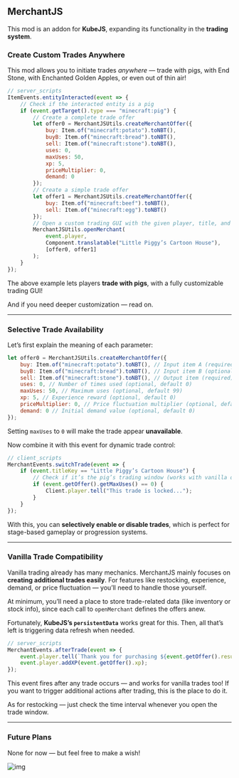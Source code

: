 ## MerchantJS

This mod is an addon for **KubeJS**, expanding its functionality in the **trading system**.

### Create Custom Trades Anywhere

This mod allows you to initiate trades *anywhere* — trade with pigs, with End Stone, with Enchanted Golden Apples, or even out of thin air!

```javascript
// server_scripts
ItemEvents.entityInteracted(event => {
    // Check if the interacted entity is a pig
    if (event.getTarget().type === "minecraft:pig") {
        // Create a complete trade offer
        let offer0 = MerchantJSUtils.createMerchantOffer({
            buy: Item.of("minecraft:potato").toNBT(),
            buyB: Item.of("minecraft:bread").toNBT(),
            sell: Item.of("minecraft:stone").toNBT(),
            uses: 0,
            maxUses: 50,
            xp: 5,
            priceMultiplier: 0,
            demand: 0
        });
        // Create a simple trade offer
        let offer1 = MerchantJSUtils.createMerchantOffer({
            buy: Item.of("minecraft:beef").toNBT(),
            sell: Item.of("minecraft:egg").toNBT()
        });
        // Open a custom trading GUI with the given player, title, and offers
        MerchantJSUtils.openMerchant(
            event.player,
            Component.translatable("Little Piggy’s Cartoon House"),
            [offer0, offer1]
        );
    }
});
```

The above example lets players **trade with pigs**, with a fully customizable trading GUI!

And if you need deeper customization — read on.

---

### Selective Trade Availability

Let’s first explain the meaning of each parameter:

```javascript
let offer0 = MerchantJSUtils.createMerchantOffer({
    buy: Item.of("minecraft:potato").toNBT(), // Input item A (required)
    buyB: Item.of("minecraft:bread").toNBT(), // Input item B (optional, defaults to empty)
    sell: Item.of("minecraft:stone").toNBT(), // Output item (required)
    uses: 0, // Number of times used (optional, default 0)
    maxUses: 50, // Maximum uses (optional, default 99)
    xp: 5, // Experience reward (optional, default 0)
    priceMultiplier: 0, // Price fluctuation multiplier (optional, default 0)
    demand: 0 // Initial demand value (optional, default 0)
});
```

Setting `maxUses` to `0` will make the trade appear **unavailable**.

Now combine it with this event for dynamic trade control:

```javascript
// client_scripts
MerchantEvents.switchTrade(event => {
    if (event.titleKey == "Little Piggy’s Cartoon House") {
        // Check if it’s the pig’s trading window (works with vanilla ones too!)
        if (event.getOffer().getMaxUses() == 0) {
            Client.player.tell("This trade is locked...");
        }
    }
});
```

With this, you can **selectively enable or disable trades**, which is perfect for stage-based gameplay or progression systems.

---

### Vanilla Trade Compatibility

Vanilla trading already has many mechanics.
MerchantJS mainly focuses on **creating additional trades easily**.
For features like restocking, experience, demand, or price fluctuation — you’ll need to handle those yourself.

At minimum, you’ll need a place to store trade-related data (like inventory or stock info),
since each call to `openMerchant` defines the offers anew.

Fortunately, **KubeJS’s `persistentData`** works great for this.
Then, all that’s left is triggering data refresh when needed.

```javascript
// server_scripts
MerchantEvents.afterTrade(event => {
    event.player.tell(`Thank you for purchasing ${event.getOffer().result.id}! Come again soon!`);
    event.player.addXP(event.getOffer().xp);
});
```

This event fires after any trade occurs — and works for vanilla trades too!
If you want to trigger additional actions after trading, this is the place to do it.

As for restocking — just check the time interval whenever you open the trade window.

---

### Future Plans

None for now — but feel free to make a wish!

![img](https://resource-api.xyeidc.com/client/pics/d9ea7ed6)
